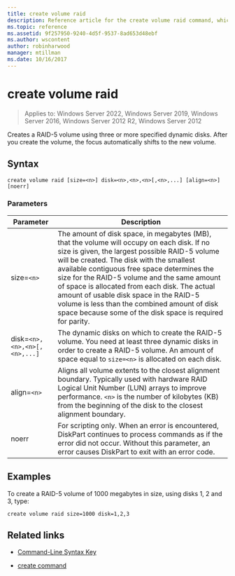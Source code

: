 ```yaml
---
title: create volume raid
description: Reference article for the create volume raid command, which creates a RAID-5 volume using three or more specified dynamic disks.
ms.topic: reference
ms.assetid: 9f257950-9240-4d5f-9537-8ad653d48ebf
ms.author: wscontent
author: robinharwood
manager: mtillman
ms.date: 10/16/2017
---
```

# create volume raid

>Applies to: Windows Server 2022, Windows Server 2019, Windows Server 2016, Windows Server 2012 R2, Windows Server 2012

Creates a RAID-5 volume using three or more specified dynamic disks. After you create the volume, the focus automatically shifts to the new volume.

## Syntax

```
create volume raid [size=<n>] disk=<n>,<n>,<n>[,<n>,...] [align=<n>] [noerr]
```

### Parameters

| Parameter | Description |
| --------- | ----------- |
| size=`<n>` | The amount of disk space, in megabytes (MB), that the volume will occupy on each disk. If no size is given, the largest possible RAID-5 volume will be created. The disk with the smallest available contiguous free space determines the size for the RAID-5 volume and the same amount of space is allocated from each disk. The actual amount of usable disk space in the RAID-5 volume is less than the combined amount of disk space because some of the disk space is required for parity. |
| disk=`<n>,<n>,<n>[,<n>,...]` | The dynamic disks on which to create the RAID-5 volume. You need at least three dynamic disks in order to create a RAID-5 volume. An amount of space equal to `size=<n>` is allocated on each disk. |
| align=`<n>` | Aligns all volume extents to the closest alignment boundary. Typically used with hardware RAID Logical Unit Number (LUN) arrays to improve performance. `<n>` is the number of kilobytes (KB) from the beginning of the disk to the closest alignment boundary. |
| noerr | For scripting only. When an error is encountered, DiskPart continues to process commands as if the error did not occur. Without this parameter, an error causes DiskPart to exit with an error code. |

## Examples

To create a RAID-5 volume of 1000 megabytes in size, using disks 1, 2 and 3, type:

```
create volume raid size=1000 disk=1,2,3
```

## Related links

- [Command-Line Syntax Key](command-line-syntax-key.md)

- [create command](create.md)

